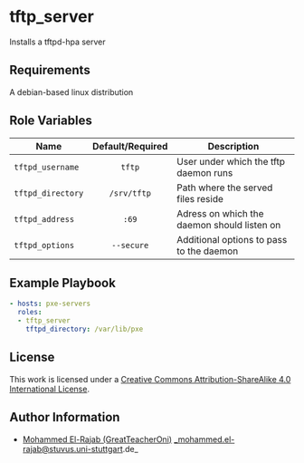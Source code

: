 # tftp_server

Installs a tftpd-hpa server


## Requirements

A debian-based linux distribution


## Role Variables


| Name              | Default/Required | Description                                 |
|-------------------|:----------------:|---------------------------------------------|
| `tftpd_username`  | `tftp`           | User under which the tftp daemon runs       |
| `tftpd_directory` | `/srv/tftp`      | Path where the served files reside          |
| `tftpd_address`   | `:69`            | Adress on which the daemon should listen on |
| `tftpd_options`   | `--secure`       | Additional options to pass to the daemon    |

## Example Playbook

```yml
- hosts: pxe-servers
  roles:
  - tftp_server
    tftpd_directory: /var/lib/pxe
```

## License

This work is licensed under a [Creative Commons Attribution-ShareAlike 4.0 International License](https://creativecommons.org/licenses/by-sa/4.0/).

## Author Information

- [Mohammed El-Rajab (GreatTeacherOni)](https://github.com/GreatTeacherOni) _mohammed.el-rajab@stuvus.uni-stuttgart.de_
